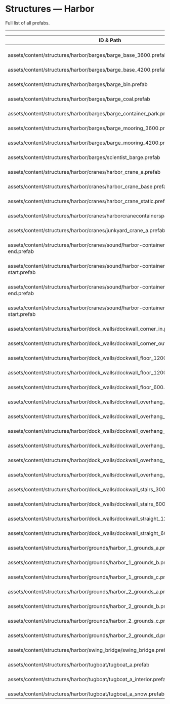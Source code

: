 # Structures — Harbor
Full list of all <Badge type="warning" text="43"/> prefabs.

---
| ID & Path |
| --- |
| <a href="#2156350233"><Badge id="2156350233" type="tip" text="#"/></a> <Badge type="tip" text="2156350233"/> <Badge type="info" text="RendererLOD"/> <Badge type="info" text="RendererBatch"/> <br> assets/content/structures/harbor/barges/barge_base_3600.prefab |
| <a href="#1272145312"><Badge id="1272145312" type="tip" text="#"/></a> <Badge type="tip" text="1272145312"/> <Badge type="info" text="RendererLOD"/> <Badge type="info" text="RendererBatch"/> <br> assets/content/structures/harbor/barges/barge_base_4200.prefab |
| <a href="#1750175727"><Badge id="1750175727" type="tip" text="#"/></a> <Badge type="tip" text="1750175727"/> <Badge type="info" text="RendererLOD"/> <Badge type="info" text="RendererBatch"/> <br> assets/content/structures/harbor/barges/barge_bin.prefab |
| <a href="#3511043476"><Badge id="3511043476" type="tip" text="#"/></a> <Badge type="tip" text="3511043476"/> <Badge type="info" text="RendererLOD"/> <Badge type="info" text="RendererBatch"/> <br> assets/content/structures/harbor/barges/barge_coal.prefab |
| <a href="#678989890"><Badge id="678989890" type="tip" text="#"/></a> <Badge type="tip" text="678989890"/> <Badge type="info" text="RendererLOD"/> <Badge type="info" text="RendererBatch"/> <br> assets/content/structures/harbor/barges/barge_container_park.prefab |
| <a href="#1165884473"><Badge id="1165884473" type="tip" text="#"/></a> <Badge type="tip" text="1165884473"/> <Badge type="info" text="RendererLOD"/> <Badge type="info" text="RendererBatch"/> <br> assets/content/structures/harbor/barges/barge_mooring_3600.prefab |
| <a href="#2747257768"><Badge id="2747257768" type="tip" text="#"/></a> <Badge type="tip" text="2747257768"/> <Badge type="info" text="RendererLOD"/> <Badge type="info" text="RendererBatch"/> <br> assets/content/structures/harbor/barges/barge_mooring_4200.prefab |
| <a href="#1749935714"><Badge id="1749935714" type="tip" text="#"/></a> <Badge type="tip" text="1749935714"/>  <br> assets/content/structures/harbor/barges/scientist_barge.prefab |
| <a href="#2551478480"><Badge id="2551478480" type="tip" text="#"/></a> <Badge type="tip" text="2551478480"/>  <br> assets/content/structures/harbor/cranes/harbor_crane_a.prefab |
| <a href="#3753705716"><Badge id="3753705716" type="tip" text="#"/></a> <Badge type="tip" text="3753705716"/> <Badge type="info" text="RendererLOD"/> <br> assets/content/structures/harbor/cranes/harbor_crane_base.prefab |
| <a href="#2935227743"><Badge id="2935227743" type="tip" text="#"/></a> <Badge type="tip" text="2935227743"/>  <br> assets/content/structures/harbor/cranes/harbor_crane_static.prefab |
| <a href="#1691933837"><Badge id="1691933837" type="tip" text="#"/></a> <Badge type="tip" text="1691933837"/> <Badge type="info" text="HarborCraneContainerSpawnPoint"/> <br> assets/content/structures/harbor/cranes/harborcranecontainerspawnpoint.prefab |
| <a href="#4059004639"><Badge id="4059004639" type="tip" text="#"/></a> <Badge type="tip" text="4059004639"/>  <br> assets/content/structures/harbor/cranes/junkyard_crane_a.prefab |
| <a href="#1076696447"><Badge id="1076696447" type="tip" text="#"/></a> <Badge type="tip" text="1076696447"/> <Badge type="info" text="Poolable"/> <Badge type="info" text="EffectRecycle"/> <Badge type="info" text="SoundPlayer"/> <br> assets/content/structures/harbor/cranes/sound/harbor-container-door-close-end.prefab |
| <a href="#1330535176"><Badge id="1330535176" type="tip" text="#"/></a> <Badge type="tip" text="1330535176"/> <Badge type="info" text="Poolable"/> <Badge type="info" text="EffectRecycle"/> <Badge type="info" text="SoundPlayer"/> <br> assets/content/structures/harbor/cranes/sound/harbor-container-door-close-start.prefab |
| <a href="#1720938345"><Badge id="1720938345" type="tip" text="#"/></a> <Badge type="tip" text="1720938345"/> <Badge type="info" text="Poolable"/> <Badge type="info" text="EffectRecycle"/> <Badge type="info" text="SoundPlayer"/> <br> assets/content/structures/harbor/cranes/sound/harbor-container-door-open-end.prefab |
| <a href="#3934521941"><Badge id="3934521941" type="tip" text="#"/></a> <Badge type="tip" text="3934521941"/> <Badge type="info" text="Poolable"/> <Badge type="info" text="EffectRecycle"/> <Badge type="info" text="SoundPlayer"/> <br> assets/content/structures/harbor/cranes/sound/harbor-container-door-open-start.prefab |
| <a href="#1579440432"><Badge id="1579440432" type="tip" text="#"/></a> <Badge type="tip" text="1579440432"/> <Badge type="info" text="RendererLOD"/> <Badge type="info" text="RendererBatch"/> <Badge type="info" text="MaterialSetup"/> <br> assets/content/structures/harbor/dock_walls/dockwall_corner_in.prefab |
| <a href="#1080699148"><Badge id="1080699148" type="tip" text="#"/></a> <Badge type="tip" text="1080699148"/> <Badge type="info" text="RendererLOD"/> <Badge type="info" text="RendererBatch"/> <Badge type="info" text="MaterialSetup"/> <br> assets/content/structures/harbor/dock_walls/dockwall_corner_out.prefab |
| <a href="#2118317088"><Badge id="2118317088" type="tip" text="#"/></a> <Badge type="tip" text="2118317088"/> <Badge type="info" text="MeshCull"/> <br> assets/content/structures/harbor/dock_walls/dockwall_floor_1200.prefab |
| <a href="#2429099283"><Badge id="2429099283" type="tip" text="#"/></a> <Badge type="tip" text="2429099283"/> <Badge type="info" text="MeshCull"/> <br> assets/content/structures/harbor/dock_walls/dockwall_floor_1200x600.prefab |
| <a href="#3726740485"><Badge id="3726740485" type="tip" text="#"/></a> <Badge type="tip" text="3726740485"/> <Badge type="info" text="MeshCull"/> <br> assets/content/structures/harbor/dock_walls/dockwall_floor_600.prefab |
| <a href="#2101200480"><Badge id="2101200480" type="tip" text="#"/></a> <Badge type="tip" text="2101200480"/> <Badge type="info" text="RendererLOD"/> <Badge type="info" text="MaterialSetup"/> <br> assets/content/structures/harbor/dock_walls/dockwall_overhang_collapsed_a.prefab |
| <a href="#376163300"><Badge id="376163300" type="tip" text="#"/></a> <Badge type="tip" text="376163300"/> <Badge type="info" text="RendererLOD"/> <Badge type="info" text="MaterialSetup"/> <br> assets/content/structures/harbor/dock_walls/dockwall_overhang_collapsed_b.prefab |
| <a href="#772257745"><Badge id="772257745" type="tip" text="#"/></a> <Badge type="tip" text="772257745"/> <Badge type="info" text="RendererLOD"/> <Badge type="info" text="MaterialSetup"/> <br> assets/content/structures/harbor/dock_walls/dockwall_overhang_collapsed_c.prefab |
| <a href="#2478151144"><Badge id="2478151144" type="tip" text="#"/></a> <Badge type="tip" text="2478151144"/> <Badge type="info" text="RendererLOD"/> <Badge type="info" text="RendererBatch"/> <Badge type="info" text="MaterialSetup"/> <br> assets/content/structures/harbor/dock_walls/dockwall_overhang_corner_in.prefab |
| <a href="#3787408013"><Badge id="3787408013" type="tip" text="#"/></a> <Badge type="tip" text="3787408013"/> <Badge type="info" text="RendererLOD"/> <Badge type="info" text="RendererBatch"/> <Badge type="info" text="MaterialSetup"/> <br> assets/content/structures/harbor/dock_walls/dockwall_overhang_corner_out.prefab |
| <a href="#3959781935"><Badge id="3959781935" type="tip" text="#"/></a> <Badge type="tip" text="3959781935"/> <Badge type="info" text="RendererLOD"/> <Badge type="info" text="RendererBatch"/> <Badge type="info" text="MaterialSetup"/> <br> assets/content/structures/harbor/dock_walls/dockwall_overhang_straight_600.prefab |
| <a href="#1956005512"><Badge id="1956005512" type="tip" text="#"/></a> <Badge type="tip" text="1956005512"/> <Badge type="info" text="RendererLOD"/> <Badge type="info" text="RendererBatch"/> <Badge type="info" text="MaterialSetup"/> <br> assets/content/structures/harbor/dock_walls/dockwall_stairs_300.prefab |
| <a href="#2488910426"><Badge id="2488910426" type="tip" text="#"/></a> <Badge type="tip" text="2488910426"/> <Badge type="info" text="RendererLOD"/> <Badge type="info" text="RendererBatch"/> <Badge type="info" text="MaterialSetup"/> <br> assets/content/structures/harbor/dock_walls/dockwall_stairs_600.prefab |
| <a href="#3087599483"><Badge id="3087599483" type="tip" text="#"/></a> <Badge type="tip" text="3087599483"/> <Badge type="info" text="RendererLOD"/> <Badge type="info" text="RendererBatch"/> <Badge type="info" text="MaterialSetup"/> <br> assets/content/structures/harbor/dock_walls/dockwall_straight_1200.prefab |
| <a href="#771679829"><Badge id="771679829" type="tip" text="#"/></a> <Badge type="tip" text="771679829"/> <Badge type="info" text="RendererLOD"/> <Badge type="info" text="RendererBatch"/> <Badge type="info" text="MaterialSetup"/> <br> assets/content/structures/harbor/dock_walls/dockwall_straight_600.prefab |
| <a href="#2888539845"><Badge id="2888539845" type="tip" text="#"/></a> <Badge type="tip" text="2888539845"/> <Badge type="info" text="BiomeVisuals"/> <br> assets/content/structures/harbor/grounds/harbor_1_grounds_a.prefab |
| <a href="#2484074957"><Badge id="2484074957" type="tip" text="#"/></a> <Badge type="tip" text="2484074957"/> <Badge type="info" text="BiomeVisuals"/> <br> assets/content/structures/harbor/grounds/harbor_1_grounds_b.prefab |
| <a href="#2415261758"><Badge id="2415261758" type="tip" text="#"/></a> <Badge type="tip" text="2415261758"/> <Badge type="info" text="BiomeVisuals"/> <br> assets/content/structures/harbor/grounds/harbor_1_grounds_c.prefab |
| <a href="#379565277"><Badge id="379565277" type="tip" text="#"/></a> <Badge type="tip" text="379565277"/> <Badge type="info" text="BiomeVisuals"/> <br> assets/content/structures/harbor/grounds/harbor_2_grounds_a.prefab |
| <a href="#893832464"><Badge id="893832464" type="tip" text="#"/></a> <Badge type="tip" text="893832464"/> <Badge type="info" text="BiomeVisuals"/> <br> assets/content/structures/harbor/grounds/harbor_2_grounds_b.prefab |
| <a href="#3090287599"><Badge id="3090287599" type="tip" text="#"/></a> <Badge type="tip" text="3090287599"/> <Badge type="info" text="BiomeVisuals"/> <br> assets/content/structures/harbor/grounds/harbor_2_grounds_c.prefab |
| <a href="#2416419825"><Badge id="2416419825" type="tip" text="#"/></a> <Badge type="tip" text="2416419825"/> <Badge type="info" text="BiomeVisuals"/> <br> assets/content/structures/harbor/grounds/harbor_2_grounds_d.prefab |
| <a href="#1956297939"><Badge id="1956297939" type="tip" text="#"/></a> <Badge type="tip" text="1956297939"/>  <br> assets/content/structures/harbor/swing_bridge/swing_bridge.prefab |
| <a href="#1714044309"><Badge id="1714044309" type="tip" text="#"/></a> <Badge type="tip" text="1714044309"/> <Badge type="info" text="RendererLOD"/> <Badge type="info" text="RendererBatch"/> <br> assets/content/structures/harbor/tugboat/tugboat_a.prefab |
| <a href="#619931715"><Badge id="619931715" type="tip" text="#"/></a> <Badge type="tip" text="619931715"/> <Badge type="info" text="RendererLOD"/> <Badge type="info" text="RendererBatch"/> <br> assets/content/structures/harbor/tugboat/tugboat_a_interior.prefab |
| <a href="#1737613140"><Badge id="1737613140" type="tip" text="#"/></a> <Badge type="tip" text="1737613140"/> <Badge type="info" text="RendererLOD"/> <Badge type="info" text="RendererBatch"/> <br> assets/content/structures/harbor/tugboat/tugboat_a_snow.prefab |
